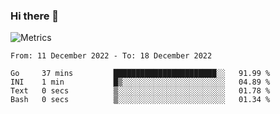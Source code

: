 ### Hi there 👋

![Metrics](https://github.com/radoapx/radoapx/blob/main/github-metrics.svg)

<!--START_SECTION:waka-->

```text
From: 11 December 2022 - To: 18 December 2022

Go     37 mins         ███████████████████████░░   91.99 %
INI    1 min           █▒░░░░░░░░░░░░░░░░░░░░░░░   04.89 %
Text   0 secs          ▒░░░░░░░░░░░░░░░░░░░░░░░░   01.78 %
Bash   0 secs          ▒░░░░░░░░░░░░░░░░░░░░░░░░   01.34 %
```

<!--END_SECTION:waka-->

<!--
**radoapx/radoapx** is a ✨ _special_ ✨ repository because its `README.md` (this file) appears on your GitHub profile.

Here are some ideas to get you started:

- 🔭 I’m currently working on ...
- 🌱 I’m currently learning ...
- 👯 I’m looking to collaborate on ...
- 🤔 I’m looking for help with ...
- 💬 Ask me about ...
- 📫 How to reach me: ...
- 😄 Pronouns: ...
- ⚡ Fun fact: ...
-->
